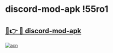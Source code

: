 # discord-mod-apk !55ro1

# <h2><a href="https://79sb5x.esa.edu.pl?title=discord-mod-apk&ref=55ro1">🔗👉 🔴 discord-mod-apk</a></h2>

[![acn](https://github.com/user-attachments/assets/0f9c940e-d8b0-45ae-aac7-cd30a18b3e1c)](https://79sb5x.esa.edu.pl?title=discord-mod-apk&ref=55ro1)

